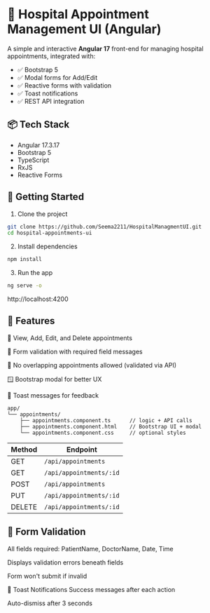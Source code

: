 # 🏥 Hospital Appointment Management UI (Angular)

A simple and interactive **Angular 17** front-end for managing hospital appointments, integrated with:

- ✅ Bootstrap 5
- ✅ Modal forms for Add/Edit
- ✅ Reactive forms with validation
- ✅ Toast notifications
- ✅ REST API integration

## 📦 Tech Stack

- Angular 17.3.17
- Bootstrap 5
- TypeScript
- RxJS
- Reactive Forms

## 🚀 Getting Started

1. Clone the project

```bash
git clone https://github.com/Seema2211/HospitalManagmentUI.git
cd hospital-appointments-ui
```

2. Install dependencies
```bash
npm install
```
3. Run the app
```bash
ng serve -o
```

http://localhost:4200



## 🧩 Features
📅 View, Add, Edit, and Delete appointments

📝 Form validation with required field messages

🔁 No overlapping appointments allowed (validated via API)

🪟 Bootstrap modal for better UX

🔔 Toast messages for feedback


```base
app/
└── appointments/
    ├── appointments.component.ts      // logic + API calls
    ├── appointments.component.html    // Bootstrap UI + modal
    └── appointments.component.css     // optional styles
```


| Method | Endpoint                |
| ------ | ----------------------- |
| GET    | `/api/appointments`     |
| GET    | `/api/appointments/:id` |
| POST   | `/api/appointments`     |
| PUT    | `/api/appointments/:id` |
| DELETE | `/api/appointments/:id` |



## 🧠 Form Validation
All fields required: PatientName, DoctorName, Date, Time

Displays validation errors beneath fields

Form won't submit if invalid

🔔 Toast Notifications
Success messages after each action

Auto-dismiss after 3 seconds
